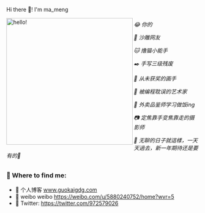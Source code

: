 <!-- ![women dot code be]() -->

Hi there 👋! I'm ma_meng

<p>
  <img width="330" alt="hello!" align="left" src="https://media1.tenor.com/images/72c9b849aa10b222371ebb99a6b1896a/tenor.gif">
</p>

<h6>
😂 你的</p>
🐴 沙雕网友</p>
🐱 撸猫小能手</p>
✒️ 手写三级残废</p>
🎨 从未获奖的画手</p>
👙 被编程耽误的艺术家</p>
🍜 外卖品鉴师学习做饭ing</p>
📷 定焦靠手变焦靠走的摄影师</p>
🐁 无聊的日子就這樣，一天天過去，新一年期待还是要有的📅 
</h6>

### 💬 Where to find me:

- 🚀 个人博客 www.guokaigdg.com
- 🍉 weibo weibo https://weibo.com/u/5880240752/home?wvr=5
- 🦜 Twitter: https://twitter.com/972579026

<!--
**guokaigdg/guokaigdg** is a ✨ _special_ ✨ repository because its `README.md` (this file) appears on your GitHub profile.

Here are some ideas to get you started:

- 🔭 I’m currently working on ...
- 🌱 I’m currently learning ...
- 👯 I’m looking to collaborate on ...
- 🤔 I’m looking for help with ...
- 💬 Ask me about ...
- 📫 How to reach me: ...
- 😄 Pronouns: ...
- ⚡ Fun fact: ...
-->
